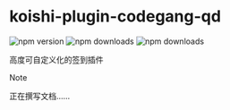 # koishi-plugin-codegang-qd

![npm version](https://img.shields.io/npm/v/koishi-plugin-codegang-qd) ![npm downloads](https://img.shields.io/npm/dm/koishi-plugin-codegang-qd) ![npm downloads](https://img.shields.io/npm/l/koishi-plugin-codegang-qd)

高度可自定义化的签到插件

> [!NOTE]  
> 正在撰写文档……